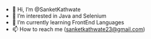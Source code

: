 - 👋 Hi, I’m @SanketKathwate
- 👀 I’m interested in Java and Selenium
- 🌱 I’m currently learning FrontEnd Languages
- 📫 How to reach me (sanketkathwate23@gmail.com)





<!---
SanketKathwate/SanketKathwate is a ✨ special ✨ repository because its `README.md` (this file) appears on your GitHub profile.
You can click the Preview link to take a look at your changes.
--->
